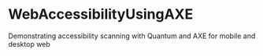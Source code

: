 # WebAccessibilityUsingAXE
Demonstrating accessibility scanning with Quantum and AXE for mobile and desktop web
